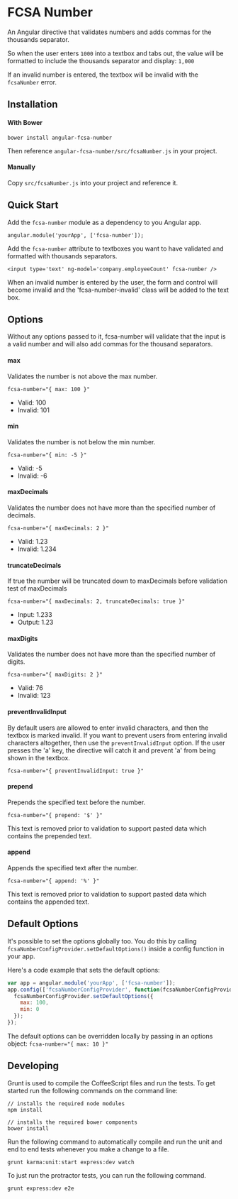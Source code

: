 # FCSA Number

An Angular directive that validates numbers and adds commas for the thousands separator. 

So when the user enters `1000` into a textbox and tabs out, the value will be formatted to include the thousands separator and display: `1,000`

If an invalid number is entered, the textbox will be invalid with the `fcsaNumber` error.

## Installation

#### With Bower

    bower install angular-fcsa-number

Then reference `angular-fcsa-number/src/fcsaNumber.js` in your project.

#### Manually

Copy `src/fcsaNumber.js` into your project and reference it.

## Quick Start

Add the `fcsa-number` module as a dependency to you Angular app.
 
    angular.module('yourApp', ['fcsa-number']);

Add the `fcsa-number` attribute to textboxes you want to have validated and formatted with thousands separators.

    <input type='text' ng-model='company.employeeCount' fcsa-number />

When an invalid number is entered by the user, the form and control will become invalid and the 'fcsa-number-invalid' class will be added to the text box.

## Options

Without any options passed to it, fcsa-number will validate that the input is a valid number and will also add commas for the thousand separators.


#### max

Validates the number is not above the max number.

    fcsa-number="{ max: 100 }"

 * Valid: 100
 * Invalid: 101

#### min

Validates the number is not below the min number.

    fcsa-number="{ min: -5 }"

 * Valid: -5
 * Invalid: -6

#### maxDecimals

Validates the number does not have more than the specified number of decimals.

    fcsa-number="{ maxDecimals: 2 }"

 * Valid: 1.23
 * Invalid: 1.234

#### truncateDecimals

If true the number will be truncated down to maxDecimals before validation test of maxDecimals

    fcsa-number="{ maxDecimals: 2, truncateDecimals: true }"

 * Input: 1.233
 * Output: 1.23

#### maxDigits

Validates the number does not have more than the specified number of digits.

    fcsa-number="{ maxDigits: 2 }"

 * Valid: 76
 * Invalid: 123

#### preventInvalidInput

By default users are allowed to enter invalid characters, and then the textbox is marked invalid. 
If you want to prevent users from entering invalid characters altogether, then use the `preventInvalidInput` option.
If the user presses the 'a' key, the directive will catch it and prevent 'a' from being shown in the textbox.

    fcsa-number="{ preventInvalidInput: true }"

#### prepend

Prepends the specified text before the number.

    fcsa-number="{ prepend: '$' }"

This text is removed prior to validation to support pasted data which contains the prepended text.

#### append

Appends the specified text after the number.

    fcsa-number="{ append: '%' }"

This text is removed prior to validation to support pasted data which contains the appended text.

## Default Options

It's possible to set the options globally too. You do this by calling `fcsaNumberConfigProvider.setDefaultOptions()` 
inside a config function in your app.

Here's a code example that sets the default options:

```javascript
var app = angular.module('yourApp', ['fcsa-number']);
app.config(['fcsaNumberConfigProvider', function(fcsaNumberConfigProvider) {
  fcsaNumberConfigProvider.setDefaultOptions({
    max: 100,
    min: 0
  });
});
```

The default options can be overridden locally by passing in an options object: `fcsa-number="{ max: 10 }"`

## Developing

Grunt is used to compile the CoffeeScript files and run the tests. To get started run the following commands on the command line:

    // installs the required node modules
    npm install

    // installs the required bower components
    bower install

Run the following command to automatically compile and run the unit and end to end tests whenever you make a change to a file.

    grunt karma:unit:start express:dev watch

To just run the protractor tests, you can run the following command.

    grunt express:dev e2e
